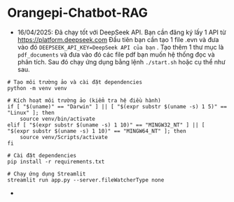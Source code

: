 # Orangepi-Chatbot-RAG
- 16/04/2025: Đã chạy tốt với DeepSeek API. Bạn cần đăng ký lấy 1 API từ https://platform.deepseek.com
Đầu tiên bạn cần tạo 1 file .evn và đưa vào đó  `DEEPSEEK_API_KEY=DeepSeek API của bạn` .
Tạo thêm 1 thư mục là `pdf_documents` và đưa vào đó các file pdf bạn muốn hệ thống đọc và phân tích.
Sau đó chạy ứng dụng bằng lệnh `./start.sh` hoặc cụ thể như sau.
```
# Tạo môi trường ảo và cài đặt dependencies
python -m venv venv

# Kích hoạt môi trường ảo (kiểm tra hệ điều hành)
if [ "$(uname)" == "Darwin" ] || [ "$(expr substr $(uname -s) 1 5)" == "Linux" ]; then
    source venv/bin/activate
elif [ "$(expr substr $(uname -s) 1 10)" == "MINGW32_NT" ] || [ "$(expr substr $(uname -s) 1 10)" == "MINGW64_NT" ]; then
    source venv/Scripts/activate
fi

# Cài đặt dependencies
pip install -r requirements.txt

# Chạy ứng dụng Streamlit
streamlit run app.py --server.fileWatcherType none
```
- 
